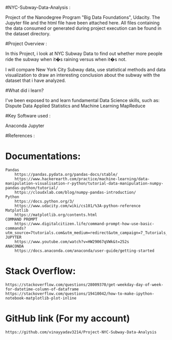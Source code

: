 #NYC-Subway-Data-Analysis :

Project of the Nanodegree Program "Big Data Foundations", Udacity. The Jupyter file and the html file have been attached here. All files containing the data consumed or generated during project execution can be found in the dataset directory.

#Project Overview :

In this Project, i look at NYC Subway Data to find out whether more people ride the subway when it�s raining versus when it�s not.

I will compare New York City Subway data, use statistical methods and data visualization to draw an interesting conclusion about the subway with the dataset that i have analyzed.

#What did i learn?

I've been exposed to and learn fundamental Data Science skills, such as: Dispute Data Applied Statistics and Machine Learning MapReduce

#Key Software used :

Anaconda
Jupyter

#References :

# Documentations:
    Pandas
        https://pandas.pydata.org/pandas-docs/stable/
        https://www.hackerearth.com/practice/machine-learning/data-manipulation-visualisation-r-python/tutorial-data-manipulation-numpy-pandas-python/tutorial/
        https://cloudxlab.com/blog/numpy-pandas-introduction/
    Python
        https://docs.python.org/3/
        https://www.udacity.com/wiki/cs101/%3A-python-reference
    Matplotlib
        https://matplotlib.org/contents.html
    COMMAND PROMPT
        https://www.digitalcitizen.life/command-prompt-how-use-basic-commands?utm_source=7tutorials.com&utm_medium=redirect&utm_campaign=7_Tutorials_Redirect
    JUPYTER
        https://www.youtube.com/watch?v=HW29067qVWk&t=252s
    ANACONDA
        https://docs.anaconda.com/anaconda/user-guide/getting-started

# Stack Overflow:
    https://stackoverflow.com/questions/28009370/get-weekday-day-of-week-for-datetime-column-of-dataframe
    https://stackoverflow.com/questions/19410042/how-to-make-ipython-notebook-matplotlib-plot-inline

# GitHub link (For my account)
    https://github.com/vinayyadav3214/Project-NYC-Subway-Data-Analysis
